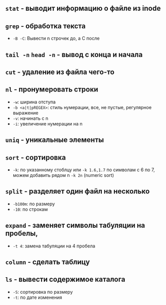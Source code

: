 ## ```stat``` - выводит информацию о файле из inode

## ```grep``` - обработка текста
  - ```-B -C```: Вывести n строчек до, а C после

## ```tail -n``` ```head -n``` - вывод с конца и начала

## ```cut``` - удаление из файла чего-то

## ```nl``` - пронумеровать строки
  - ```-w```: ширина отступа
  - ```-b <a|t|pREGEX>```: стиль нумерации, все, не пустые, регулярное выражение
  - ```-v```: начинать с n
  - ```-i```: увеличение нумерации на n

## ```uniq``` - уникальные элементы

## ```sort``` - сортировка
  - ```-k```: по указанному стоблцу или ```-k 1.6,1.7``` по символам с 6 по 7, можем добавить рядом n ```-k 2n``` (numeric sort)

## ```split``` - разделяет один файл на несколько
  - ```-b100m```: по размеру
  - ```-10```: по строкам

## ```expand``` - заменяет символы табуляции на пробелы,
  - ```-t 4```: замена табуляции на 4 пробела

## ```column``` - cделать таблицу

## ```ls``` - вывести содержимое каталога
  - ```-S```: сортировка по размеру
  - ```-t```: по дате изменения
